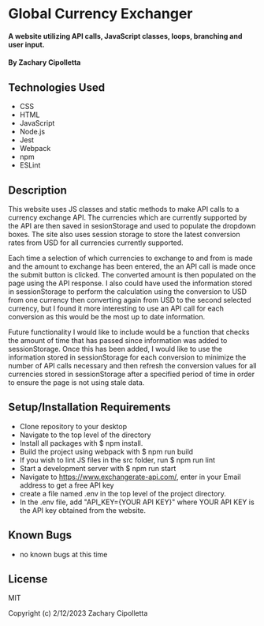 # Global Currency Exchanger

#### A website utilizing API calls, JavaScript classes, loops, branching and user input.

#### By Zachary Cipolletta

## Technologies Used

* CSS
* HTML
* JavaScript
* Node.js
* Jest
* Webpack
* npm
* ESLint

## Description
This website uses JS classes and static methods to make API calls to a currency exchange API. The currencies which are currently supported by the API are then saved in sesionStorage and used to populate the dropdown boxes.  The site also uses session storage to store the latest conversion rates from USD for all currencies currently supported.

Each time a selection of which currencies to exchange to and from is made and the amount to exchange has been entered, the an API call is made once the submit button is clicked. The converted amount is then populated on the page using the API response.  I also could have used the information stored in sessionStorage to perform the calculation using the conversion to USD from one currency then converting again from USD to the second selected currency, but I found it more interesting to use an API call for each conversion as this would be the most up to date information.

Future functionality I would like to include would be a function that checks the amount of time that has passed since information was added to sessionStorage.  Once this has been added, I would like to use the information stored in sessionStorage for each conversion to minimize the number of API calls necessary and then refresh the conversion values for all currencies stored in sessionStorage after a specified period of time in order to ensure the page is not using stale data.

## Setup/Installation Requirements

* Clone repository to your desktop
* Navigate to the top level of the directory
* Install all packages with $ npm install.
* Build the project using webpack with $ npm run build
* If you wish to lint JS files in the src folder, run $ npm run lint
* Start a development server with $ npm run start
* Navigate to https://www.exchangerate-api.com/, enter in your Email address to get a free API key
* create a file named .env in the top level of the project directory.
* In the .env file, add "API_KEY={YOUR API KEY}" where YOUR API KEY is the API key obtained from the website.

## Known Bugs

* no known bugs at this time

## License
MIT

Copyright (c) 2/12/2023 Zachary Cipolletta
